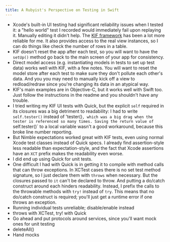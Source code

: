 ```yaml
---
title: A Rubyist's Perspective on Testing in Swift
---
```


* Xcode's built-in UI testing had significant reliability issues when I tested it: a "hello world" test I recorded would immediately fail upon replaying it. Manually editing it didn't help. The [KIF framework](https://github.com/kif-framework/KIF) has been a lot more reliable for me. It also provides access to the real view instances, so I can do things like check the number of rows in a table.
* KIF doesn't reset the app after each test, so you will want to have the `setUp()` method go back to the main screen of your app for consistency.
* Direct model access (e.g. instantiating models in tests to set up test data) works well with KIF, with a few notes. You will want to reset the model store after each test to make sure they don't pollute each other's data. And you you may need to manually kick off a view to redload/redraw since you're changing its data in an atypical way.
* KIF's main examples are in Objective-C, but it works well with Swift too. Just follow the instructions in the readme and you shouldn't have any trouble.
* I tried writing my KIF UI tests with Quick, but the explicit `self` required in its closures was a big detriment to readability: I had to write `self.tester()` instead of 'tester()`, which was a big drag when the tester is referenced so many times. Saving the return value of `self.tester()` to a local variable wasn't a good workaround, because this broke line number reporting.
* But Nimble expectations worked great with KIF tests, even using normal Xcode test classes instead of Quick specs. I already find assertion-style less readable than expectation-style, and the fact that Xcode assertions have an `XCT` prefix makes the readability even worse.
* I did end up using Quick for unit tests.
* One difficult I had with Quick is in getting it to compile with method calls that can throw exceptions. In XCTest cases there is no set test method signature, so I just declare them with `throws` when necessary. But the closures passed to `it` can't be declared to throw. And putting a do/catch construct around each hinders readability. Instead, I prefix the calls to the throwable methods with `try!` instead of `try`. This means that no do/catch construct is required; you'll just get a runtime error if one throws an exception.
* Running individual tests unreliable; disable/enable instead
* throws with XCTest, try! with Quick
* Go ahead and put protocols around services, since you'll want mock ones for unit testing
* deleteAll()
* Hand mocks